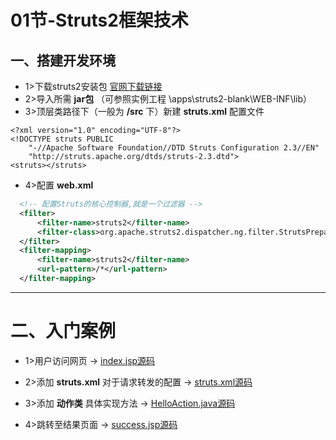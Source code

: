 # 01节-Struts2框架技术

## 一、搭建开发环境

- 1>下载struts2安装包 [官网下载链接](https://struts.apache.org/)
- 2>导入所需 **jar包** （可参照实例工程 \apps\struts2-blank\WEB-INF\lib）
- 3>顶层类路径下（一般为 **/src** 下）新建 **struts.xml** 配置文件

```struts
<?xml version="1.0" encoding="UTF-8"?>
<!DOCTYPE struts PUBLIC
	"-//Apache Software Foundation//DTD Struts Configuration 2.3//EN"
	"http://struts.apache.org/dtds/struts-2.3.dtd">
<struts></struts>
```

- 4>配置 **web.xml**
```web.xml
  <!-- 配置Struts的核心控制器,就是一个过滤器 -->
  <filter>
      <filter-name>struts2</filter-name>
      <filter-class>org.apache.struts2.dispatcher.ng.filter.StrutsPrepareAndExecuteFilter</filter-class>
  </filter>
  <filter-mapping>
      <filter-name>struts2</filter-name>
      <url-pattern>/*</url-pattern>
  </filter-mapping>
```

---

# 二、入门案例

- 1>用户访问网页 -> [index.jsp源码](WebRoot/index.jsp)

- 2>添加 **struts.xml** 对于请求转发的配置 -> [struts.xml源码](src/struts.xml)

- 3>添加 **动作类** 具体实现方法 -> [HelloAction.java源码](src/com/cdut/web/action/HelloAction.java)

- 4>跳转至结果页面 -> [success.jsp源码](WebRoot/success.jsp)
